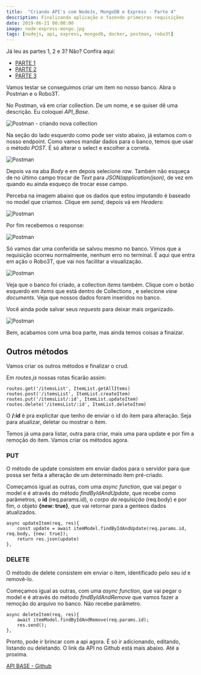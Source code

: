 ```yaml
---
title:  "Criando API's com NodeJs, MongoDB e Express - Parte 4"
description: Finalizando aplicação e fazendo primeiras requisições
date: 2019-06-21 00:00:00
image: node-express-mongo.jpg
tags: [nodejs, api, express, mongodb, docker, postman, robo3t] 
---
```


<style>
	pre.highlight, .highlight pre{
		color: #00ff00;
	}
</style>

Já leu as partes 1, 2 e 3? Não? Confira aqui: 

- [PARTE 1](https://jonathanslima.github.io/2019/criando-api-com-node-express-mongo-parte-1/)
- [PARTE 2](https://jonathanslima.github.io/2019/criando-api-com-node-express-mongo-parte-2/)
- [PARTE 3](https://jonathanslima.github.io/2019/criando-api-com-node-express-mongo-parte-3/)

Vamos testar se conseguimos criar um item no nosso banco. Abra o Postman e o Robo3T. 

No Postman, vá em criar collection. De um nome, e se quiser dê uma descrição. Eu coloquei *API_Base*. 

![Postman - criando nova collection](../../assets/images/postman1.jpg)

Na seção do lado esquerdo como pode ser visto abaixo, já estamos com o nosso endpoint. Como vamos mandar dados para o banco, temos que usar o método *POST*. É só alterar o select e escolher a correta.

![Postman](../../assets/images/postman2.jpg)

Depois va na aba *Body* e em depois selecione *raw*. Também não esqueça de no último campo trocar de *Text* para *JSON(application/json)*, de vez em quando eu ainda esqueço de trocar esse campo. 

Perceba na imagem abaixo que os dados que estou imputando é baseado no model que criamos. Clique em *send*, depois vá em *Headers*:

![Postman](../../assets/images/postman3.jpg)

Por fim recebemos o response:

![Postman](../../assets/images/postman4.jpg)

Só vamos dar uma conferida se salvou mesmo no banco. Vimos que a requisição ocorreu normalmente, nenhum erro no terminal. É aqui que entra em ação o Robo3T, que vai nos facilitar a visualização.

![Postman](../../assets/images/robo3t.jpg)

Veja que o banco foi criado, a collection *items* também. Clique com o botão esquerdo em *items* que está dentro de Collections , e selecione *view documents*. Veja que nossos dados foram inseridos no banco.

Você ainda pode salvar seus *requests* para deixar mais organizado.

![Postman](../../assets/images/postman5.jpg)

Bem, acabamos com uma boa parte, mas ainda temos coisas a finaizar.

## Outros métodos

Vamos criar os outros métodos e finalizar o crud.

Em *routes.js* nossas rotas ficarão assim:

```
routes.get('/itemsList', ItemList.getAllItems)
routes.post('/itemsList', ItemList.createItem)
routes.put('/itemsList/:id', ItemList.updateItem)
routes.delete('/itemsList/:id', ItemList.deleteItem)
```

O **/:id** é pra explicitar que tenho de enviar o id do item para alteração. Seja para atualizar, deletar ou mostrar o item.

Temos já uma para listar, outra para criar, mais uma para update e por fim a remoção do item. Vamos criar os métodos agora.

### PUT

O método de update consistem em enviar dados para o servidor para que possa ser feita a alteração de um determinado item pré-criado. 

Começamos igual as outras, com uma *async function*, que vai pegar o model e é através do método *findByIdAndUpdate*, que recebe como parâmetros, o **id** (req.params.id), o *corpo da requisição* (req.body) e por fim, o objeto **{new: true}**, que vai retornar para a genteos dados atualizados.

```
async updateItem(req, res){
	const update = await itemModel.findByIdAndUpdate(req.params.id, req.body, {new: true});
	return res.json(update)
},
```

### DELETE

O método de delete consistem em enviar o item, identificado pelo seu *id* e removê-lo. 

Começamos igual as outras, com uma *async function*, que vai pegar o model e é através do método *findByIdAndRemove* que vamos fazer a remoção do arquivo no banco. Não recebe parâmetro.

```
async deleteItem(req, res){
	await itemModel.findByIdAndRemove(req.params.id);
	res.send();
},
```

Pronto, pode ir brincar com a api agora. É só ir adicionando, editando, listando ou deletando. O link da API no Github está mais abaixo. Até a proxima.

[API BASE - Github](https://github.com/jonathanslima/apibase) 